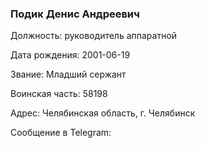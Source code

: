 ### Подик Денис Андреевич

Должность: руководитель аппаратной

Дата рождения: 2001-06-19

Звание: Младший сержант

Воинская часть: 58198

Адрес: Челябинская область, г. Челябинск

Сообщение в Telegram: []()

